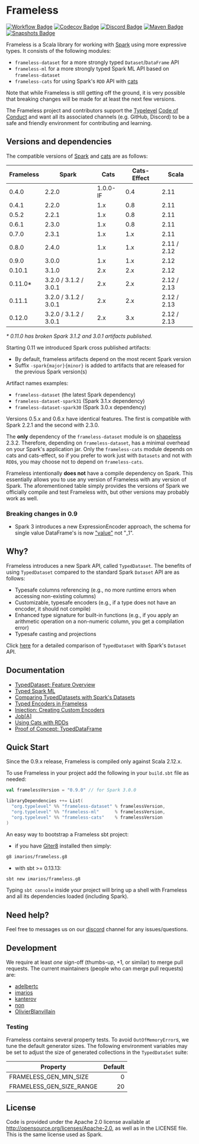# Frameless

[![Workflow Badge](https://github.com/typelevel/frameless/actions/workflows/ci.yml/badge.svg?branch=master)](https://github.com/typelevel/frameless/actions/workflows/ci.yml)
[![Codecov Badge](https://codecov.io/gh/typelevel/frameless/branch/master/graph/badge.svg)](https://codecov.io/gh/typelevel/frameless)
[![Discord Badge](https://img.shields.io/badge/chat-on%20discord-46BC99)](https://discord.gg/ZDZsxWcBJt)
[![Maven Badge](https://img.shields.io/maven-central/v/org.typelevel/frameless-core_2.12?color=blue)](https://search.maven.org/search?q=g:org.typelevel%20and%20frameless)
[![Snapshots Badge](https://img.shields.io/nexus/s/https/oss.sonatype.org/org.typelevel/frameless-core_2.12)](https://oss.sonatype.org/content/repositories/snapshots/org/typelevel/)

Frameless is a Scala library for working with [Spark](http://spark.apache.org/) using more expressive types.
It consists of the following modules:

* `frameless-dataset` for a more strongly typed `Dataset`/`DataFrame` API
* `frameless-ml` for a more strongly typed Spark ML API based on `frameless-dataset`
* `frameless-cats` for using Spark's `RDD` API with [cats](https://github.com/typelevel/cats)

Note that while Frameless is still getting off the ground, it is very possible that breaking changes will be
made for at least the next few versions.

The Frameless project and contributors support the
[Typelevel](http://typelevel.org/) [Code of Conduct](http://typelevel.org/conduct.html) and want all its
associated channels (e.g. GitHub, Discord) to be a safe and friendly environment for contributing and learning.

## Versions and dependencies

The compatible versions of [Spark](http://spark.apache.org/) and
[cats](https://github.com/typelevel/cats) are as follows:

| Frameless | Spark | Cats     | Cats-Effect | Scala
| --------- | ----- | -------- | ----------- | ---
| 0.4.0     | 2.2.0 | 1.0.0-IF | 0.4         | 2.11
| 0.4.1     | 2.2.0 | 1.x      | 0.8         | 2.11
| 0.5.2     | 2.2.1 | 1.x      | 0.8         | 2.11
| 0.6.1     | 2.3.0 | 1.x      | 0.8         | 2.11
| 0.7.0     | 2.3.1 | 1.x      | 1.x         | 2.11
| 0.8.0     | 2.4.0 | 1.x      | 1.x         | 2.11 / 2.12
| 0.9.0     | 3.0.0 | 1.x      | 1.x         | 2.12
| 0.10.1    | 3.1.0 | 2.x      | 2.x         | 2.12
| 0.11.0*    | 3.2.0 / 3.1.2 / 3.0.1| 2.x      | 2.x         | 2.12 / 2.13
| 0.11.1    | 3.2.0 / 3.1.2 / 3.0.1 | 2.x      | 2.x         | 2.12 / 2.13
| 0.12.0    | 3.2.0 / 3.1.2 / 3.0.1 | 2.x      | 3.x         | 2.12 / 2.13

_\* 0.11.0 has broken Spark 3.1.2 and 3.0.1 artifacts published._

Starting 0.11 we introduced Spark cross published artifacts:

* By default, frameless artifacts depend on the most recent Spark version
* Suffix `-spark{major}{minor}` is added to artifacts that are released for the previous Spark version(s)

Artifact names examples:

* `frameless-dataset` (the latest Spark dependency)
* `frameless-dataset-spark31` (Spark 3.1.x dependency)
* `frameless-dataset-spark30` (Spark 3.0.x dependency)

Versions 0.5.x and 0.6.x have identical features. The first is compatible with Spark 2.2.1 and the second with 2.3.0.

The **only** dependency of the `frameless-dataset` module is on [shapeless](https://github.com/milessabin/shapeless) 2.3.2.
Therefore, depending on `frameless-dataset`, has a minimal overhead on your Spark's application jar.
Only the `frameless-cats` module depends on cats and cats-effect, so if you prefer to work just with `Datasets` and not with `RDD`s,
you may choose not to depend on `frameless-cats`.

Frameless intentionally **does not** have a compile dependency on Spark.
This essentially allows you to use any version of Frameless with any version of Spark.
The aforementioned table simply provides the versions of Spark we officially compile
and test Frameless with, but other versions may probably work as well.

### Breaking changes in 0.9

* Spark 3 introduces a new ExpressionEncoder approach, the schema for single value DataFrame's is now ["value"](https://github.com/apache/spark/blob/master/sql/catalyst/src/main/scala/org/apache/spark/sql/catalyst/encoders/ExpressionEncoder.scala#L270) not "_1".

## Why?

Frameless introduces a new Spark API, called `TypedDataset`.
The benefits of using `TypedDataset` compared to the standard Spark `Dataset` API are as follows:

* Typesafe columns referencing (e.g., no more runtime errors when accessing non-existing columns)
* Customizable, typesafe encoders (e.g., if a type does not have an encoder, it should not compile)
* Enhanced type signature for built-in functions (e.g., if you apply an arithmetic operation on a non-numeric column, you
get a compilation error)
* Typesafe casting and projections

Click [here](http://typelevel.org/frameless/TypedDatasetVsSparkDataset.html) for a
detailed comparison of `TypedDataset` with Spark's `Dataset` API.

## Documentation

* [TypedDataset: Feature Overview](http://typelevel.org/frameless/FeatureOverview.html)
* [Typed Spark ML](http://typelevel.org/frameless/TypedML.html)
* [Comparing TypedDatasets with Spark's Datasets](http://typelevel.org/frameless/TypedDatasetVsSparkDataset.html)
* [Typed Encoders in Frameless](http://typelevel.org/frameless/TypedEncoder.html)
* [Injection: Creating Custom Encoders](http://typelevel.org/frameless/Injection.html)
* [Job\[A\]](http://typelevel.org/frameless/Job.html)
* [Using Cats with RDDs](http://typelevel.org/frameless/Cats.html)
* [Proof of Concept: TypedDataFrame](http://typelevel.org/frameless/TypedDataFrame.html)

## Quick Start

Since the 0.9.x release, Frameless is compiled only against Scala 2.12.x.

To use Frameless in your project add the following in your `build.sbt` file as needed:

```scala
val framelessVersion = "0.9.0" // for Spark 3.0.0

libraryDependencies ++= List(
  "org.typelevel" %% "frameless-dataset" % framelessVersion,
  "org.typelevel" %% "frameless-ml"      % framelessVersion,
  "org.typelevel" %% "frameless-cats"    % framelessVersion
)
```

An easy way to bootstrap a Frameless sbt project:

* if you have [Giter8][g8] installed then simply:

```bash
g8 imarios/frameless.g8
```

- with sbt >= 0.13.13:

```bash
sbt new imarios/frameless.g8
```

Typing `sbt console` inside your project will bring up a shell with Frameless
and all its dependencies loaded (including Spark).

## Need help?

Feel free to messages us on our [discord](https://discord.gg/ZDZsxWcBJt)
channel for any issues/questions.

## Development

We require at least _one_ sign-off (thumbs-up, +1, or similar) to merge pull requests. The current maintainers
(people who can merge pull requests) are:

* [adelbertc](https://github.com/adelbertc)
* [imarios](https://github.com/imarios)
* [kanterov](https://github.com/kanterov)
* [non](https://github.com/non)
* [OlivierBlanvillain](https://github.com/OlivierBlanvillain/)

### Testing

Frameless contains several property tests.  To avoid `OutOfMemoryError`s, we
tune the default generator sizes.  The following environment variables may
be set to adjust the size of generated collections in the `TypedDataSet` suite:

| Property                    | Default |
|-----------------------------|--------:|
| FRAMELESS_GEN_MIN_SIZE      |       0 |
| FRAMELESS_GEN_SIZE_RANGE    |      20 |

## License

Code is provided under the Apache 2.0 license available at <http://opensource.org/licenses/Apache-2.0>,
as well as in the LICENSE file. This is the same license used as Spark.

[g8]: http://www.foundweekends.org/giter8/
